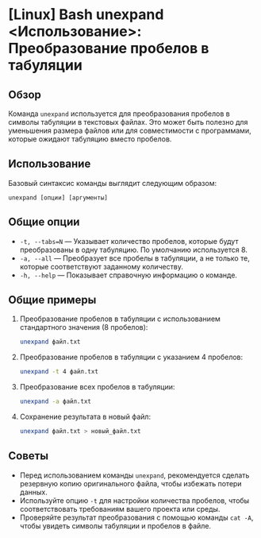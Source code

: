 # [Linux] Bash unexpand <Использование>: Преобразование пробелов в табуляции

## Обзор
Команда `unexpand` используется для преобразования пробелов в символы табуляции в текстовых файлах. Это может быть полезно для уменьшения размера файлов или для совместимости с программами, которые ожидают табуляцию вместо пробелов.

## Использование
Базовый синтаксис команды выглядит следующим образом:

```
unexpand [опции] [аргументы]
```

## Общие опции
- `-t, --tabs=N` — Указывает количество пробелов, которые будут преобразованы в одну табуляцию. По умолчанию используется 8.
- `-a, --all` — Преобразует все пробелы в табуляции, а не только те, которые соответствуют заданному количеству.
- `-h, --help` — Показывает справочную информацию о команде.

## Общие примеры
1. Преобразование пробелов в табуляции с использованием стандартного значения (8 пробелов):
   ```bash
   unexpand файл.txt
   ```

2. Преобразование пробелов в табуляции с указанием 4 пробелов:
   ```bash
   unexpand -t 4 файл.txt
   ```

3. Преобразование всех пробелов в табуляции:
   ```bash
   unexpand -a файл.txt
   ```

4. Сохранение результата в новый файл:
   ```bash
   unexpand файл.txt > новый_файл.txt
   ```

## Советы
- Перед использованием команды `unexpand`, рекомендуется сделать резервную копию оригинального файла, чтобы избежать потери данных.
- Используйте опцию `-t` для настройки количества пробелов, чтобы соответствовать требованиям вашего проекта или среды.
- Проверяйте результат преобразования с помощью команды `cat -A`, чтобы увидеть символы табуляции и пробелов в файле.